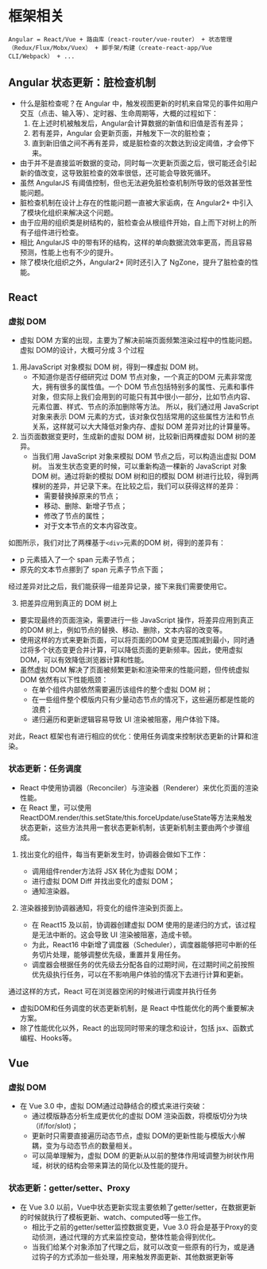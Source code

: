 # 框架相关

    Angular = React/Vue + 路由库（react-router/vue-router） + 状态管理（Redux/Flux/Mobx/Vuex） + 脚手架/构建（create-react-app/Vue CLI/Webpack） + ...


## Angular 状态更新：脏检查机制
- 什么是脏检查呢？在 Angular 中，触发视图更新的时机来自常见的事件如用户交互（点击、输入等）、定时器、生命周期等，大概的过程如下：
  1. 在上述时机被触发后，Angular会计算数据的新值和旧值是否有差异；
  2. 若有差异，Angular 会更新页面，并触发下一次的脏检查；
  3. 直到新旧值之间不再有差异，或是脏检查的次数达到设定阈值，才会停下来。
- 由于并不是直接监听数据的变动，同时每一次更新页面之后，很可能还会引起新的值改变，这导致脏检查的效率很低，还可能会导致死循环。
- 虽然 AngularJS 有阈值控制，但也无法避免脏检查机制所导致的低效甚至性能问题。
- 脏检查机制在设计上存在的性能问题一直被大家诟病，在 Angular2+ 中引入了模块化组织来解决这个问题。
- 由于应用的组织类是树结构的，脏检查会从根组件开始，自上而下对树上的所有子组件进行检查。
- 相比 AngularJS 中的带有环的结构，这样的单向数据流效率更高，而且容易预测，性能上也有不少的提升。
- 除了模块化组织之外，Angular2+ 同时还引入了 NgZone，提升了脏检查的性能。

## React
### 虚拟 DOM
- 虚拟 DOM 方案的出现，主要为了解决前端页面频繁渲染过程中的性能问题。
虚拟 DOM的设计，大概可分成 3 个过程
1. 用JavaScript 对象模拟 DOM 树，得到一棵虚拟 DOM 树。
   - 不知道你是否仔细研究过 DOM 节点对象，一个真正的DOM 元素非常庞大，拥有很多的属性值。一个 DOM 节点包括特别多的属性、元素和事件对象，但实际上我们会用到的可能只有其中很小一部分，比如节点内容、元素位置、样式、节点的添加删除等方法。
所以，我们通过用 JavaScript 对象来表示 DOM 元素的方式，该对象仅包括常用的这些属性方法和节点关系，这样就可以大大降低对象内存、虚拟 DOM 差异对比的计算量等。
2. 当页面数据变更时，生成新的虚拟 DOM 树，比较新旧两棵虚拟 DOM 树的差异。
   - 当我们用 JavaScript 对象来模拟 DOM 节点之后，可以构造出虚拟 DOM 树。
当发生状态变更的时候，可以重新构造一棵新的 JavaScript 对象 DOM 树。通过将新的模拟 DOM 树和旧的模拟 DOM 树进行比较，得到两棵树的差异，并记录下来。在比较之后，我们可以获得这样的差异：
     - 需要替换掉原来的节点；
     - 移动、删除、新增子节点；
     - 修改了节点的属性；
     - 对于文本节点的文本内容改变。
<!-- <img src="./img/react.png"> -->

如图所示，我们对比了两棵基于`<div>`元素的DOM 树，得到的差异有：
- p 元素插入了一个 span 元素子节点；
- 原先的文本节点挪到了 span 元素子节点下面；

经过差异对比之后，我们能获得一组差异记录，接下来我们需要使用它。

3. 把差异应用到真正的 DOM 树上

- 要实现最终的页面渲染，需要进行一些 JavaScript 操作，将差异应用到真正的DOM 树上，例如节点的替换、移动、删除，文本内容的改变等。
- 使用这样的方式来更新页面，可以将页面的DOM 变更范围减到最小，同时通过将多个状态变更合并计算，可以降低页面的更新频率。因此，使用虚拟 DOM，可以有效降低浏览器计算和性能。
- 虽然虚拟 DOM 解决了页面被频繁更新和渲染带来的性能问题，但传统虚拟 DOM 依然有以下性能瓶颈：
  - 在单个组件内部依然需要遍历该组件的整个虚拟 DOM 树；
  - 在一些组件整个模版内只有少量动态节点的情况下，这些遍历都是性能的浪费；
  - 递归遍历和更新逻辑容易导致 UI 渲染被阻塞，用户体验下降。

对此，React 框架也有进行相应的优化：使用任务调度来控制状态更新的计算和渲染。

### 状态更新：任务调度
- React 中使用协调器（Reconciler）与渲染器（Renderer）来优化页面的渲染性能。
- 在 React 里，可以使用ReactDOM.render/this.setState/this.forceUpdate/useState等方法来触发状态更新，这些方法共用一套状态更新机制，该更新机制主要由两个步骤组成。

1. 找出变化的组件，每当有更新发生时，协调器会做如下工作：
   - 调用组件render方法将 JSX 转化为虚拟 DOM；
   - 进行虚拟 DOM Diff 并找出变化的虚拟 DOM；
   - 通知渲染器。

2. 渲染器接到协调器通知，将变化的组件渲染到页面上。
   - 在 React15 及以前，协调器创建虚拟 DOM 使用的是递归的方式，该过程是无法中断的。这会导致 UI 渲染被阻塞，造成卡顿。
   - 为此，React16 中新增了调度器（Scheduler），调度器能够把可中断的任务切片处理，能够调整优先级，重置并复用任务。
   - 调度器会根据任务的优先级去分配各自的过期时间，在过期时间之前按照优先级执行任务，可以在不影响用户体验的情况下去进行计算和更新。

通过这样的方式，React 可在浏览器空闲的时候进行调度并执行任务
- 虚拟DOM和任务调度的状态更新机制，是 React 中性能优化的两个重要解决方案。
- 除了性能优化以外，React 的出现同时带来的理念和设计，包括 jsx、函数式编程、Hooks等。

## Vue
### 虚拟 DOM
- 在 Vue 3.0 中，虚拟 DOM通过动静结合的模式来进行突破：
  - 通过模版静态分析生成更优化的虚拟 DOM 渲染函数，将模版切分为块（if/for/slot)；
  - 更新时只需要直接遍历动态节点，虚拟 DOM的更新性能与模版大小解耦，变为与动态节点的数量相关。
  - 可以简单理解为，虚拟 DOM 的更新从以前的整体作用域调整为树状作用域，树状的结构会带来算法的简化以及性能的提升。

### 状态更新：getter/setter、Proxy
- 在 Vue 3.0 以前，Vue中状态更新实现主要依赖了getter/setter，在数据更新的时候就执行了模板更新、watch、computed等一些工作。
  - 相比于之前的getter/setter监控数据变更，Vue 3.0 将会是基于Proxy的变动侦测，通过代理的方式来监控变动，整体性能会得到优化。
  - 当我们给某个对象添加了代理之后，就可以改变一些原有的行为，或是通过钩子的方式添加一些处理，用来触发界面更新、其他数据更新等